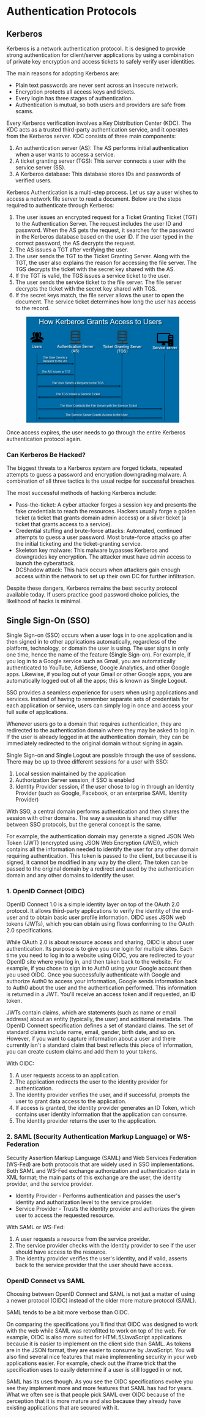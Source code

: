 # Authentication Protocols

## Kerberos

Kerberos is a network authentication protocol. It is designed to provide strong authentication for client/server applications by using a combination of private key encryption and access tickets to safely verify user identities.

The main reasons for adopting Kerberos are:

* Plain text passwords are never sent across an insecure network.
* Encryption protects all access keys and tickets.
* Every login has three stages of authentication.
* Authentication is mutual, so both users and providers are safe from scams.

Every Kerberos verification involves a Key Distribution Center (KDC). The KDC acts as a trusted third-party authentication service, and it operates from the Kerberos server. KDC consists of three main components:
1. An authentication server (AS): The AS performs initial authentication when a user wants to access a service.
2. A ticket granting server (TGS): This server connects a user with the service server (SS).
3. A Kerberos database: This database stores IDs and passwords of verified users.

Kerberos Authentication is a multi-step process. Let us say a user wishes to access a network file server to read a document. Below are the steps required to authenticate through Kerberos:
1. The user issues an encrypted request for a Ticket Granting Ticket (TGT) to the Authentication Server. The request includes the user ID and password. When the AS gets the request, it searches for the password in the Kerberos database based on the user ID. If the user typed in the correct password, the AS decrypts the request.
2. The AS issues a TGT after verifying the user.
3. The user sends the TGT to the Ticket Granting Server. Along with the TGT, the user also explains the reason for accessing the file server. The TGS decrypts the ticket with the secret key shared with the AS.
4. If the TGT is valid, the TGS issues a service ticket to the user.
5. The user sends the service ticket to the file server. The file server decrypts the ticket with the secret key shared with TGS.
6. If the secret keys match, the file server allows the user to open the document. The service ticket determines how long the user has access to the record.

<p align="center">
  <img src="../images/kerberos.PNG" width="400">
</p>

Once access expires, the user needs to go through the entire Kerberos authentication protocol again.

### Can Kerberos Be Hacked?

The biggest threats to a Kerberos system are forged tickets, repeated attempts to guess a password and encryption downgrading malware. A combination of all three tactics is the usual recipe for successful breaches.

The most successful methods of hacking Kerberos include:

* Pass-the-ticket: A cyber attacker forges a session key and presents the fake credentials to reach the resources. Hackers usually forge a golden ticket (a ticket that grants domain admin access) or a silver ticket (a ticket that grants access to a service).
* Credential stuffing and brute-force attacks: Automated, continued attempts to guess a user password. Most brute-force attacks go after the initial ticketing and the ticket-granting service.
* Skeleton key malware: This malware bypasses Kerberos and downgrades key encryption. The attacker must have admin access to launch the cyberattack.
* DCShadow attack: This hack occurs when attackers gain enough access within the network to set up their own DC for further infiltration.

Despite these dangers, Kerberos remains the best security protocol available today. If users practice good password choice policies, the likelihood of hacks is minimal.

## Single Sign-On (SSO)

Single Sign-on (SSO) occurs when a user logs in to one application and is then signed in to other applications automatically, regardless of the platform, technology, or domain the user is using. The user signs in only one time, hence the name of the feature (Single Sign-on). For example, if you log in to a Google service such as Gmail, you are automatically authenticated to YouTube, AdSense, Google Analytics, and other Google apps. Likewise, if you log out of your Gmail or other Google apps, you are automatically logged out of all the apps; this is known as Single Logout.

SSO provides a seamless experience for users when using applications and services. Instead of having to remember separate sets of credentials for each application or service, users can simply log in once and access your full suite of applications.

Whenever users go to a domain that requires authentication, they are redirected to the authentication domain where they may be asked to log in. If the user is already logged in at the authentication domain, they can be immediately redirected to the original domain without signing in again.

Single Sign-on and Single Logout are possible through the use of sessions. There may be up to three different sessions for a user with SSO:
1. Local session maintained by the application
2. Authorization Server session, if SSO is enabled
3. Identity Provider session, if the user chose to log in through an Identity Provider (such as Google, Facebook, or an enterprise SAML Identity Provider)

With SSO, a central domain performs authentication and then shares the session with other domains. The way a session is shared may differ between SSO protocols, but the general concept is the same.

For example, the authentication domain may generate a signed JSON Web Token (JWT) (encrypted using JSON Web Encryption (JWE)), which contains all the information needed to identify the user for any other domain requiring authentication. This token is passed to the client, but because it is signed, it cannot be modified in any way by the client. The token can be passed to the original domain by a redirect and used by the authentication domain and any other domains to identify the user.

### 1. OpenID Connect (OIDC)
OpenID Connect 1.0 is a simple identity layer on top of the OAuth 2.0 protocol. It allows third-party applications to verify the identity of the end-user and to obtain basic user profile information. OIDC uses JSON web tokens (JWTs), which you can obtain using flows conforming to the OAuth 2.0 specifications. 

While OAuth 2.0 is about resource access and sharing, OIDC is about user authentication. Its purpose is to give you one login for multiple sites. Each time you need to log in to a website using OIDC, you are redirected to your OpenID site where you log in, and then taken back to the website. For example, if you chose to sign in to Auth0 using your Google account then you used OIDC. Once you successfully authenticate with Google and authorize Auth0 to access your information, Google sends information back to Auth0 about the user and the authentication performed. This information is returned in a JWT. You'll receive an access token and if requested, an ID token.

JWTs contain claims, which are statements (such as name or email address) about an entity (typically, the user) and additional metadata. The OpenID Connect specification defines a set of standard claims. The set of standard claims include name, email, gender, birth date, and so on. However, if you want to capture information about a user and there currently isn't a standard claim that best reflects this piece of information, you can create custom claims and add them to your tokens.

With OIDC:
1. A user requests access to an application.
2. The application redirects the user to the identity provider for authentication.
3. The identity provider verifies the user, and if successful, prompts the user to grant data access to the application.
4. If access is granted, the identity provider generates an ID Token, which contains user identity information that the application can consume.
5. The identity provider returns the user to the application.

### 2. SAML (Security Authentication Markup Language) or WS-Federation

Security Assertion Markup Language (SAML) and Web Services Federation (WS-Fed) are both protocols that are widely used in SSO implementations. Both SAML and WS-Fed exchange authorization and authentication data in XML format; the main parts of this exchange are the user, the identity provider, and the service provider.
* Identity Provider - Performs authentication and passes the user's identity and authorization level to the service provider.
* Service Provider - Trusts the identity provider and authorizes the given user to access the requested resource.
  
With SAML or WS-Fed:
1. A user requests a resource from the service provider.
2. The service provider checks with the identity provider to see if the user should have access to the resource.
3. The identity provider verifies the user's identity, and if valid, asserts back to the service provider that the user should have access.

### OpenID Connect vs SAML

Choosing between OpenID Connect and SAML is not just a matter of using a newer protocol (OIDC) instead of the older more mature protocol (SAML).

SAML tends to be a bit more verbose than OIDC. 

On comparing the specifications you’ll find that OIDC was designed to work with the web while SAML was retrofitted to work on top of the web. For example, OIDC is also more suited for HTML5/JavaScript applications because it is easier to implement on the client side than SAML. As tokens are in the JSON format, they are easier to consume by JavaScript. You will also find several nice features that make implementing security in your web applications easier. For example, check out the iframe trick that the specification uses to easily determine if a user is still logged in or not.

SAML has its uses though. As you see the OIDC specifications evolve you see they implement more and more features that SAML has had for years. What we often see is that people pick SAML over OIDC because of the perception that it is more mature and also because they already have existing applications that are secured with it.